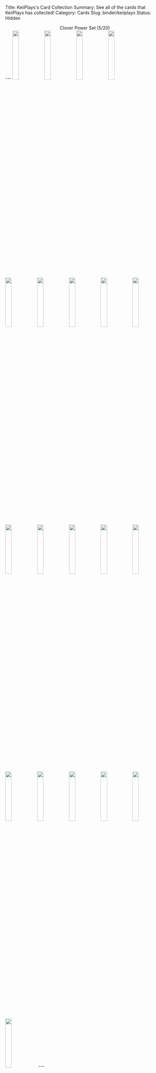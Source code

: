 Title: KeiiPlays's Card Collection
Summary: See all of the cards that KeiiPlays has collected!
Category: Cards
Slug: binder/keiiplays
Status: Hidden

<center>Clover Power Set (5/20)</center>
---
<img src='/images/cards/back-small.png' width='20%'><img src='/images/cards/back-small.png' width='20%'><span title='1 Card'><a href='/card/547c93afbd692/'><img src='/images/cards/547c93afbd692-small.png' width='20%'></a></span><img src='/images/cards/back-small.png' width='20%'><img src='/images/cards/back-small.png' width='20%'><span title='2 Cards'><a href='/card/282f0b71360a5/'><img src='/images/cards/282f0b71360a5-small.png' width='20%'></a></span><img src='/images/cards/back-small.png' width='20%'><img src='/images/cards/back-small.png' width='20%'><img src='/images/cards/back-small.png' width='20%'><img src='/images/cards/back-small.png' width='20%'><img src='/images/cards/back-small.png' width='20%'><img src='/images/cards/back-small.png' width='20%'><span title='1 Card'><a href='/card/d72e35b107d113/'><img src='/images/cards/d72e35b107d113-small.png' width='20%'></a></span><span title='1 Card'><a href='/card/e5208a7c3e7e14/'><img src='/images/cards/e5208a7c3e7e14-small.png' width='20%'></a></span><span title='3 Cards'><a href='/card/8afda7024ce515/'><img src='/images/cards/8afda7024ce515-small.png' width='20%'></a></span><img src='/images/cards/back-small.png' width='20%'><img src='/images/cards/back-small.png' width='20%'><img src='/images/cards/back-small.png' width='20%'><img src='/images/cards/back-small.png' width='20%'><img src='/images/cards/back-small.png' width='20%'>
---
<center><h2>Event Cards (1)</h2></center>
---
<center><a href='/card/b8ad08aca188/'><img src='/images/cards/b8ad08aca188-small.png' width='20%'></a></center>
